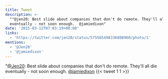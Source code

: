 ```yaml
---
title: Tweet
description: >-
  ""@jen20: Best slide about companies that don't do remote. They'll all die
  eventually - not soon enough.  @jamiedixon"
date: '2015-03-12T07:03:19+00:00'
links:
  - 'https://twitter.com/jen20/status/575565498336808960/photo/1'
mentions:
  - '@Jen20'
  - '@jamiedixon'
---
```

"[@Jen20](https://twitter.com/@Jen20): Best slide about companies that don't do remote. They'll all die eventually - not soon enough.  [@jamiedixon](https://twitter.com/@jamiedixon)
      {{< tweet 1 1 >}}
    
